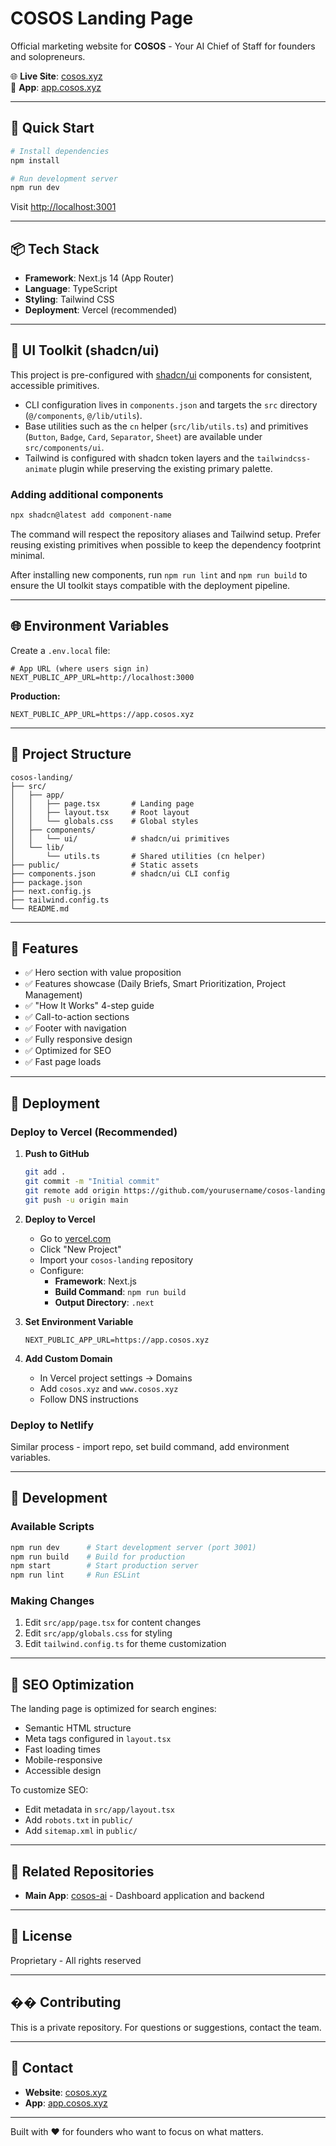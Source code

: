 # COSOS Landing Page

Official marketing website for **COSOS** - Your AI Chief of Staff for founders and solopreneurs.

🌐 **Live Site**: [cosos.xyz](https://cosos.xyz)  
📱 **App**: [app.cosos.xyz](https://app.cosos.xyz)

---

## 🚀 Quick Start

```bash
# Install dependencies
npm install

# Run development server
npm run dev
```

Visit [http://localhost:3001](http://localhost:3001)

---

## 📦 Tech Stack

- **Framework**: Next.js 14 (App Router)
- **Language**: TypeScript
- **Styling**: Tailwind CSS
- **Deployment**: Vercel (recommended)

---

## 🧩 UI Toolkit (shadcn/ui)

This project is pre-configured with [shadcn/ui](https://ui.shadcn.com) components for consistent, accessible primitives.

- CLI configuration lives in `components.json` and targets the `src` directory (`@/components`, `@/lib/utils`).
- Base utilities such as the `cn` helper (`src/lib/utils.ts`) and primitives (`Button`, `Badge`, `Card`, `Separator`, `Sheet`) are available under `src/components/ui`.
- Tailwind is configured with shadcn token layers and the `tailwindcss-animate` plugin while preserving the existing primary palette.

### Adding additional components

```bash
npx shadcn@latest add component-name
```

The command will respect the repository aliases and Tailwind setup. Prefer reusing existing primitives when possible to keep the dependency footprint minimal.

After installing new components, run `npm run lint` and `npm run build` to ensure the UI toolkit stays compatible with the deployment pipeline.

---

## 🌐 Environment Variables

Create a `.env.local` file:

```env
# App URL (where users sign in)
NEXT_PUBLIC_APP_URL=http://localhost:3000
```

**Production:**
```env
NEXT_PUBLIC_APP_URL=https://app.cosos.xyz
```

---

## 📁 Project Structure

```
cosos-landing/
├── src/
│   ├── app/
│   │   ├── page.tsx       # Landing page
│   │   ├── layout.tsx     # Root layout
│   │   └── globals.css    # Global styles
│   ├── components/
│   │   └── ui/            # shadcn/ui primitives
│   └── lib/
│       └── utils.ts       # Shared utilities (cn helper)
├── public/                # Static assets
├── components.json        # shadcn/ui CLI config
├── package.json
├── next.config.js
├── tailwind.config.ts
└── README.md
```

---

## 🎨 Features

- ✅ Hero section with value proposition
- ✅ Features showcase (Daily Briefs, Smart Prioritization, Project Management)
- ✅ "How It Works" 4-step guide
- ✅ Call-to-action sections
- ✅ Footer with navigation
- ✅ Fully responsive design
- ✅ Optimized for SEO
- ✅ Fast page loads

---

## 🚢 Deployment

### Deploy to Vercel (Recommended)

1. **Push to GitHub**
   ```bash
   git add .
   git commit -m "Initial commit"
   git remote add origin https://github.com/yourusername/cosos-landing.git
   git push -u origin main
   ```

2. **Deploy to Vercel**
   - Go to [vercel.com](https://vercel.com)
   - Click "New Project"
   - Import your `cosos-landing` repository
   - Configure:
     - **Framework**: Next.js
     - **Build Command**: `npm run build`
     - **Output Directory**: `.next`

3. **Set Environment Variable**
   ```env
   NEXT_PUBLIC_APP_URL=https://app.cosos.xyz
   ```

4. **Add Custom Domain**
   - In Vercel project settings → Domains
   - Add `cosos.xyz` and `www.cosos.xyz`
   - Follow DNS instructions

### Deploy to Netlify

Similar process - import repo, set build command, add environment variables.

---

## 🔧 Development

### Available Scripts

```bash
npm run dev      # Start development server (port 3001)
npm run build    # Build for production
npm start        # Start production server
npm run lint     # Run ESLint
```

### Making Changes

1. Edit `src/app/page.tsx` for content changes
2. Edit `src/app/globals.css` for styling
3. Edit `tailwind.config.ts` for theme customization

---

## 🎯 SEO Optimization

The landing page is optimized for search engines:

- Semantic HTML structure
- Meta tags configured in `layout.tsx`
- Fast loading times
- Mobile-responsive
- Accessible design

To customize SEO:
- Edit metadata in `src/app/layout.tsx`
- Add `robots.txt` in `public/`
- Add `sitemap.xml` in `public/`

---

## 🔗 Related Repositories

- **Main App**: [cosos-ai](https://github.com/yourusername/cosos-ai) - Dashboard application and backend

---

## 📝 License

Proprietary - All rights reserved

---

## �� Contributing

This is a private repository. For questions or suggestions, contact the team.

---

## 📧 Contact

- **Website**: [cosos.xyz](https://cosos.xyz)
- **App**: [app.cosos.xyz](https://app.cosos.xyz)

---

Built with ❤️ for founders who want to focus on what matters.
